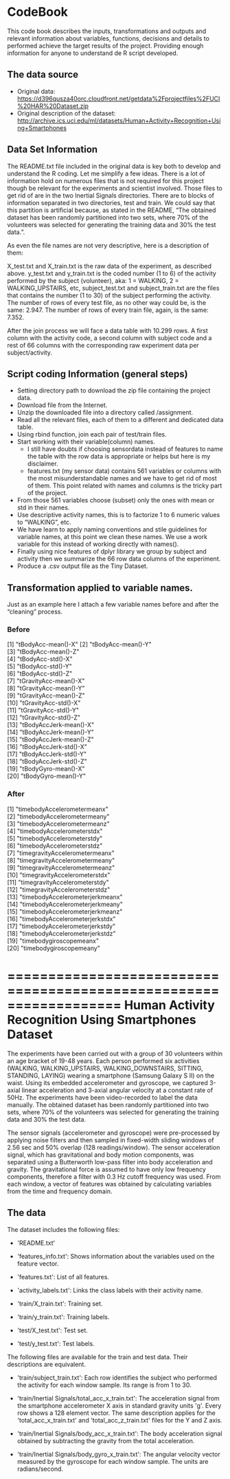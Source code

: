 # CodeBook

This code book describes the inputs, transformations and outputs and relevant information about variables, functions, decisions and details to performed achieve the target results of the project. Providing enough information for anyone to understand de R script developed.

## The data source

* Original data: https://d396qusza40orc.cloudfront.net/getdata%2Fprojectfiles%2FUCI%20HAR%20Dataset.zip
* Original description of the dataset: http://archive.ics.uci.edu/ml/datasets/Human+Activity+Recognition+Using+Smartphones

## Data Set Information

The README.txt file included in the original data is key both to develop and understand the R coding. Let me simplify a few ideas.
There is a lot of information hold on numerous files that is not required for this project though be relevant for the experiments and scientist involved. Those files to get rid of are in the two Inertial Signals directories.
There are to blocks of information separated in two directories, test and train. We could say that this partition is artificial because, as stated in the README, “The obtained dataset has been randomly partitioned into two sets, where 70% of the volunteers was selected for generating the training data and 30% the test data.”.

As even the file names are not very descriptive, here is a description of them:

X_test.txt and X_train.txt is the raw data of the experiment, as described above.
y_test.txt and y_train.txt is the coded number (1 to 6) of the activity performed by the subject (volunteer), aka: 1 = WALKING, 2 = WALKING_UPSTAIRS, etc,
subject_test.txt and subject_train.txt are the files that contains the number (1 to 30) of the subject performing the activity.
The number of rows of every test file, as no other way could be, is the same: 2.947.
The number of rows of every train file, again, is the same: 7.352.

After the join process we will face a data table with 10.299 rows. A first column with the activity code, a second column with subject code and a rest of 66 columns with the corresponding raw experiment data per subject/activity.

## Script coding Information (general steps)

- Setting directory path to download the zip file containing the project data.
- Download file from the Internet.
- Unzip the downloaded file into a directory called /assignment.
- Read all the relevant files, each of them to a different and dedicated data table.
- Using rbind function, join each pair of test/train files.
- Start working with their variable(column) names.
	- I still have doubts if choosing sensordata instead of features to name the table with the row data is 	appropriate or helps but here is my disclaimer.
	- features.txt (my sensor data) contains 561 variables or columns with the most misunderstandable names and we have to get rid of most of them. This point related with names and columns is the tricky part of the project.
- From those 561 variables choose (subset) only the ones with mean or std in their names.
- Use descriptive activity names, this is to factorize 1 to 6 numeric values to “WALKING”, etc. 
- We have learn to apply naming conventions and stile guidelines for variable names, at this point we clean these names. We use a work variable for this instead of working directly with names().
- Finally using nice features of dplyr library we group by subject and activity then we summarize the 66 row data columns of the experiment.
- Produce a .csv output file as the Tiny Dataset.

## Transformation applied to variable names.

Just as an example here I attach a few variable names before and after the “cleaning” process.

### Before

 [1] "tBodyAcc-mean()-X"
 [2] "tBodyAcc-mean()-Y"          
 [3] "tBodyAcc-mean()-Z"           
 [4] "tBodyAcc-std()-X"           
 [5] "tBodyAcc-std()-Y"            
 [6] "tBodyAcc-std()-Z"           
 [7] "tGravityAcc-mean()-X"        
 [8] "tGravityAcc-mean()-Y"       
 [9] "tGravityAcc-mean()-Z"        
[10] "tGravityAcc-std()-X"  
[11] "tGravityAcc-std()-Y"         
[12] "tGravityAcc-std()-Z"        
[13] "tBodyAccJerk-mean()-X"       
[14] ”tBodyAccJerk-mean()-Y"      
[15] "tBodyAccJerk-mean()-Z"       
[16] ”tBodyAccJerk-std()-X"       
[17] "tBodyAccJerk-std()-Y"        
[18] ”tBodyAccJerk-std()-Z"       
[19] "tBodyGyro-mean()-X"          
[20] ”tBodyGyro-mean()-Y"

### After

 [1] "timebodyAccelerometermeanx"                     
 [2] "timebodyAccelerometermeany"                     
 [3] "timebodyAccelerometermeanz"                     
 [4] "timebodyAccelerometerstdx"                      
 [5] "timebodyAccelerometerstdy"                      
 [6] "timebodyAccelerometerstdz"                      
 [7] "timegravityAccelerometermeanx"                  
 [8] "timegravityAccelerometermeany"                  
 [9] "timegravityAccelerometermeanz"                  
[10] "timegravityAccelerometerstdx"                   
[11] "timegravityAccelerometerstdy"                   
[12] "timegravityAccelerometerstdz"                   
[13] "timebodyAccelerometerjerkmeanx"                 
[14] "timebodyAccelerometerjerkmeany"                 
[15] "timebodyAccelerometerjerkmeanz"                 
[16] "timebodyAccelerometerjerkstdx"                  
[17] "timebodyAccelerometerjerkstdy"                  
[18] "timebodyAccelerometerjerkstdz"                  
[19] "timebodygiroscopemeanx"                         
[20] "timebodygiroscopemeany"

==================================================================
Human Activity Recognition Using Smartphones Dataset
==================================================================

The experiments have been carried out with a group of 30 volunteers within an age bracket of 19-48 years. Each person performed six activities (WALKING, WALKING_UPSTAIRS, WALKING_DOWNSTAIRS, SITTING, STANDING, LAYING) wearing a smartphone (Samsung Galaxy S II) on the waist. Using its embedded accelerometer and gyroscope, we captured 3-axial linear acceleration and 3-axial angular velocity at a constant rate of 50Hz. The experiments have been video-recorded to label the data manually. The obtained dataset has been randomly partitioned into two sets, where 70% of the volunteers was selected for generating the training data and 30% the test data.

The sensor signals (accelerometer and gyroscope) were pre-processed by applying noise filters and then sampled in fixed-width sliding windows of 2.56 sec and 50% overlap (128 readings/window). The sensor acceleration signal, which has gravitational and body motion components, was separated using a Butterworth low-pass filter into body acceleration and gravity. The gravitational force is assumed to have only low frequency components, therefore a filter with 0.3 Hz cutoff frequency was used. From each window, a vector of features was obtained by calculating variables from the time and frequency domain.

## The data

The dataset includes the following files:

- 'README.txt'

- 'features_info.txt': Shows information about the variables used on the feature vector.

- 'features.txt': List of all features.

- 'activity_labels.txt': Links the class labels with their activity name.

- 'train/X_train.txt': Training set.

- 'train/y_train.txt': Training labels.

- 'test/X_test.txt': Test set.

- 'test/y_test.txt': Test labels.

The following files are available for the train and test data. Their descriptions are equivalent.

- 'train/subject_train.txt': Each row identifies the subject who performed the activity for each window sample. Its range is from 1 to 30.

- 'train/Inertial Signals/total_acc_x_train.txt': The acceleration signal from the smartphone accelerometer X axis in standard gravity units 'g'. Every row shows a 128 element vector. The same description applies for the 'total_acc_x_train.txt' and 'total_acc_z_train.txt' files for the Y and Z axis.

- 'train/Inertial Signals/body_acc_x_train.txt': The body acceleration signal obtained by subtracting the gravity from the total acceleration.

- 'train/Inertial Signals/body_gyro_x_train.txt': The angular velocity vector measured by the gyroscope for each window sample. The units are radians/second.
